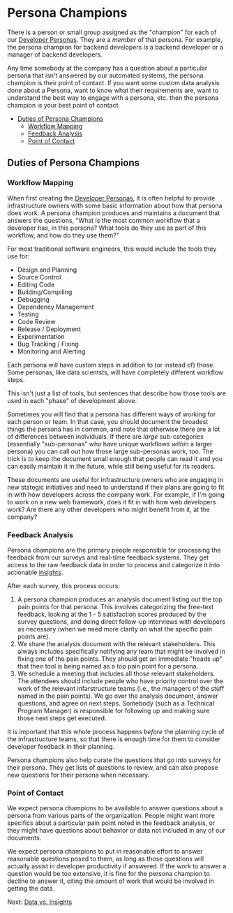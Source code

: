 # Persona Champions

There is a person or small group assigned as the "champion" for each of our
[Developer Personas](persona-champions.md). They are a _member_ of that persona.
For example, the persona champion for backend developers _is_ a backend
developer or a manager of backend developers.

Any time somebody at the company has a question about a particular persona that
isn't answered by our automated systems, the persona champion is their point of
contact. If you want some custom data analysis done about a Persona, want to
know what their requirements are, want to understand the best way to engage with
a persona, etc. then the persona champion is your best point of contact.

- [Duties of Persona Champions](#duties-of-persona-champions)
  - [Workflow Mapping](#workflow-mapping)
  - [Feedback Analysis](#feedback-analysis)
  - [Point of Contact](#point-of-contact)

## Duties of Persona Champions

### Workflow Mapping

When first creating the [Developer Personas](developer-personas.md), it is often
helpful to provide infrastructure owners with some basic information about how
that persona does work. A persona champion produces and maintains a document
that answers the questions, "What is the most common workflow that a developer
has, in this persona? What tools do they use as part of this workflow, and how
do they use them?"

For most traditional software engineers, this would include the tools they use
for:

* Design and Planning
* Source Control
* Editing Code
* Building/Compiling
* Debugging
* Dependency Management
* Testing
* Code Review
* Release / Deployment
* Experimentation
* Bug Tracking / Fixing
* Monitoring and Alerting

Each persona will have custom steps in addition to (or instead of) those. Some
personas, like data scientsts, will have completely different workflow steps.

This isn't just a list of tools, but sentences that describe how those tools are
used in each "phase" of development above.

Sometimes you will find that a persona has different ways of working for each
person or team. In that case, you should document the broadest things the
persona has in common, and note that otherwise there are a lot of differences
between individuals. If there are _large_ sub-categories (essentially
"sub-personas" who have unique workflows _within_ a larger persona) you can call
out how those large sub-personas work, too. The trick is to keep the document
small enough that people can read it and you can easily maintain it in the
future, while still being useful for its readers.

These documents are useful for infrastructure owners who are engaging in new
stategic initiatives and need to understand if their plans are going to fit in
with how developers across the company work. For example, if I'm going to work
on a new web framework, does it fit in with how web developers work? Are there
any other developers who might benefit from it, at the company?

### Feedback Analysis

Persona champions are the primary people responsible for processing the feedback
from our surveys and real-time feedback systems. They get access to the raw
feedback data in order to process and categorize it into actionable
[insights](data-vs-insights.md).

After each survey, this process occurs:

1. A persona champion produces an analysis document listing out the top pain
   points for that persona. This involves categorizing the free-text feedback,
   looking at the 1 - 5 satisfaction scores produced by the survey questions,
   and doing direct follow-up interviews with developers as necessary (when we
   need more clarity on what the specific pain points are).
2. We share the analysis document with the relevant stakeholders. This always
   includes specifically notifying any team that might be involved in fixing one
   of the pain points. They should get an immediate "heads up" that their tool
   is being named as a top pain point for a persona.
3. We schedule a meeting that includes all those relevant stakeholders. The
   attendees should include people who have priority control over the work of
   the relevant infarstructure teams (i.e., the managers of the stuff named in
   the pain points). We go over the analysis document, answer questions, and
   agree on next steps. Somebody (such as a Technical Program Manager) is
   responsible for following up and making sure those next steps get executed.

It is important that this whole process happens _before_ the planning cycle of
the infrastructure teams, so that there is enough time for them to consider
developer feedback in their planning.

Persona champions also help curate the questions that go into surveys for their
persona. They get lists of questions to review, and can also propose new
questions for their persona when necessary.

### Point of Contact

We expect persona champions to be available to answer questions about a persona
from various parts of the organization. People might want more specifics about a
particular pain point noted in the feedback analysis, or they might have
questions about behavior or data not included in any of our documents. 

We expect persona champions to put in reasonable effort to answer reasonable
questions posed to them, as long as those questions will actually assist in
developer productivity if answered. If the work to answer a question would be
too extensive, it is fine for the persona champion to decline to answer it,
citing the amount of work that would be involved in getting the data.

Next: [Data vs. Insights](data-vs-insights.md)

